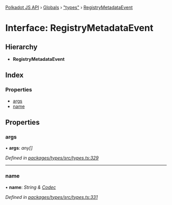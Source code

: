 [Polkadot JS API](../README.md) › [Globals](../globals.md) › ["types"](../modules/_types_.md) › [RegistryMetadataEvent](_types_.registrymetadataevent.md)

# Interface: RegistryMetadataEvent

## Hierarchy

* **RegistryMetadataEvent**

## Index

### Properties

* [args](_types_.registrymetadataevent.md#args)
* [name](_types_.registrymetadataevent.md#name)

## Properties

###  args

• **args**: *any[]*

*Defined in [packages/types/src/types.ts:329](https://github.com/polkadot-js/api/blob/8ed2bda3a8/packages/types/src/types.ts#L329)*

___

###  name

• **name**: *String & [Codec](_types_.codec.md)*

*Defined in [packages/types/src/types.ts:331](https://github.com/polkadot-js/api/blob/8ed2bda3a8/packages/types/src/types.ts#L331)*
